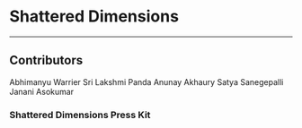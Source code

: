 # Shattered Dimensions #

---
## Contributors

Abhimanyu Warrier
Sri Lakshmi Panda
Anunay Akhaury
Satya Sanegepalli
Janani Asokumar


### Shattered Dimensions Press Kit ###


